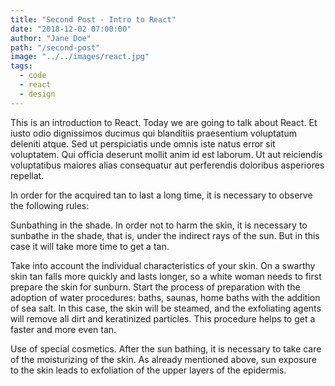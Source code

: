 ```yaml
---
title: "Second Post - Intro to React"
date: "2018-12-02 07:00:00"
author: "Jane Doe"
path: "/second-post"
image: "../../images/react.jpg"
tags:
  - code
  - react
  - design
---
```


This is an introduction to React. Today we are going to talk about React.
Et iusto odio dignissimos ducimus qui blanditiis praesentium voluptatum deleniti atque. Sed ut perspiciatis unde omnis iste natus error sit voluptatem. Qui officia deserunt mollit anim id est laborum. Ut aut reiciendis voluptatibus maiores alias consequatur aut perferendis doloribus asperiores repellat.

In order for the acquired tan to last a long time, it is necessary to observe the following rules:

Sunbathing in the shade. In order not to harm the skin, it is necessary to sunbathe in the shade, that is, under the indirect rays of the sun. But in this case it will take more time to get a tan.

Take into account the individual characteristics of your skin. On a swarthy skin tan falls more quickly and lasts longer, so a white woman needs to first prepare the skin for sunburn. Start the process of preparation with the adoption of water procedures: baths, saunas, home baths with the addition of sea salt. In this case, the skin will be steamed, and the exfoliating agents will remove all dirt and keratinized particles. This procedure helps to get a faster and more even tan.

Use of special cosmetics. After the sun bathing, it is necessary to take care of the moisturizing of the skin. As already mentioned above, sun exposure to the skin leads to exfoliation of the upper layers of the epidermis.